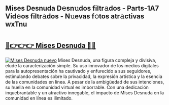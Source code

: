 ## Mises Desnuda D𝚎sn𝚞dos filtr𝚊dos - Parts-1A7 Vid𝚎os filtr𝚊dos - N𝚞evas f𝚘tos atr𝚊ctivas wxTnu

# <h2><a href="http://mb64pu.tromn.icu/?c=Mises+Desnuda">🔗👉👉👉 Mises Desnuda 🔗🔗</a></h2>

[![Mises Desnuda nuevo](https://i.imgur.com/pEAQMta.gif)](http://mb64pu.tromn.icu/?c=Mises+Desnuda)
Mises Desnuda, una figura compleja y divisiva, elude la caracterización simple. Su uso innovador de los medios digitales para la autopresentación ha cautivado y enfurecido a sus seguidores, estimulando debates sobre la privacidad, la expresión artística y la esencia de las comunidades en línea. A pesar de la ambigüedad de sus intenciones, su huella en la comunidad virtual es imborrable. Con una dedicación inquebrantable y un atractivo innegable, el impacto de Mises Desnuda en la comunidad en línea es ilimitado.
